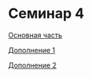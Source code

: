 # Семинар 4

[Основная часть](https://colab.research.google.com/drive/1s5sEJKWnMYPtcI-30FqepCNY84qMeXLl#scrollTo=UBFQ87L8_hy9)

[Дополнение 1](https://colab.research.google.com/drive/1uYaeev1CGetx47KekD1FdUy7h-izqcmF?usp=sharing)

[Дополнение 2](https://colab.research.google.com/drive/1b1iJNS63VOLGqtLMr8Gk8eRtgN40Fg2Y?usp=sharing)
